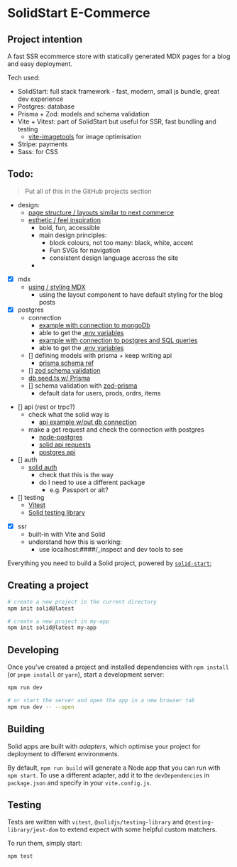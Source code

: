 # SolidStart E-Commerce

## Project intention

A fast SSR ecommerce store with statically generated MDX pages for a blog and easy deployment.

Tech used:

- SolidStart: full stack framework - fast, modern, small js bundle, great dev experience
- Postgres: database
- Prisma + Zod: models and schema validation
- Vite + Vitest: part of SolidStart but useful for SSR, fast bundling and testing
  - [vite-imagetools](https://www.npmjs.com/package/vite-imagetools) for image optimisation
- Stripe: payments
- Sass: for CSS

## Todo:

> Put all of this in the GitHub projects section

- design:
  - [page structure / layouts similar to next commerce](https://demo.vercel.store/)
  - [esthetic / feel inspiration](https://camdentownbrewery.com/)
    - bold, fun, accessible
    - main design principles:
      - block colours, not too many: black, white, accent
      - Fun SVGs for navigation
      - consistent design language accross the site
    -
- [x] mdx
  - [using / styling MDX](https://mdxjs.com/docs/using-mdx/)
    - using the layout component to have default styling for the blog posts
- [x] postgres
  - connection
    - [example with connection to mongoDb](https://dev.to/alexmercedcoder/creating-a-todo-list-with-solid-start-and-mongodb-1c4)
    - able to get the [.env variables](https://vitejs.dev/guide/env-and-mode.html)
    - [example with connection to postgres and SQL queries](https://dev.to/alexmercedcoder/creating-a-todo-list-with-solid-start-and-mongodb-1c4)
    - able to get the [.env variables](https://vitejs.dev/guide/env-and-mode.html)
  - [] defining models with prisma + keep writing api
    - [prisma schema ref](https://www.prisma.io/docs/reference/api-reference/prisma-schema-reference)
  - [] [zod schema validation](https://zod.dev/)
  - [db seed.ts w/ Prisma](https://www.prisma.io/docs/guides/database/seed-database)
  - [] schema validation with [zod-prisma](https://github.com/CarterGrimmeisen/zod-prisma)
    - default data for users, prods, ordrs, items
- [] api (rest or trpc?)
  - check what the solid way is
    - [api example w/out db connection](https://blog.logrocket.com/getting-started-solidstart-solid-js-framework/#defining-our-business-trips-data)
  - make a get request and check the connection with postgres
    - [node-postgres](https://node-postgres.com/)
    - [solid api requests](https://start.solidjs.com/core-concepts/api-routes)
    - [postgres api](https://blog.logrocket.com/crud-rest-api-node-js-express-postgresql/)
- [] auth
  - [solid auth](https://github.com/OrJDev/solid-auth)
    - check that this is the way
    - do I need to use a different package
      - e.g. Passport or alt?
- [] testing
  - [Vitest](https://vitest.dev/)
  - [Solid testing library](https://github.com/solidjs/solid-testing-library)
- [x] ssr
  - built-in with Vite and Solid
  - understand how this is working:
    - use localhost:####/\_inspect and dev tools to see

Everything you need to build a Solid project, powered by [`solid-start`](https://start.solidjs.com);

## Creating a project

```bash
# create a new project in the current directory
npm init solid@latest

# create a new project in my-app
npm init solid@latest my-app
```

## Developing

Once you've created a project and installed dependencies with `npm install` (or `pnpm install` or `yarn`), start a development server:

```bash
npm run dev

# or start the server and open the app in a new browser tab
npm run dev -- --open
```

## Building

Solid apps are built with _adapters_, which optimise your project for deployment to different environments.

By default, `npm run build` will generate a Node app that you can run with `npm start`. To use a different adapter, add it to the `devDependencies` in `package.json` and specify in your `vite.config.js`.

## Testing

Tests are written with `vitest`, `@solidjs/testing-library` and `@testing-library/jest-dom` to extend expect with some helpful custom matchers.

To run them, simply start:

```sh
npm test
```
